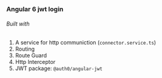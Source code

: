 ### Angular 6 jwt login

###### Built with
1) A service for http communiction (`connector.service.ts`)
2) Routing
3) Route Guard
4) Http Interceptor
5) JWT package: `@auth0/angular-jwt`

